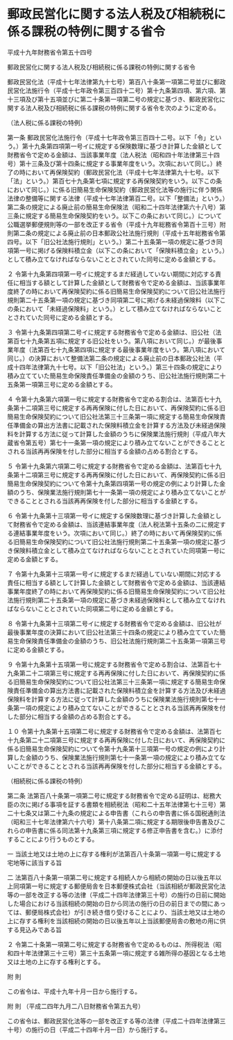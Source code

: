 # 郵政民営化に関する法人税及び相続税に係る課税の特例に関する省令

平成十九年財務省令第五十四号

郵政民営化に関する法人税及び相続税に係る課税の特例に関する省令

郵政民営化法（平成十七年法律第九十七号）第百八十条第一項第二号並びに郵政民営化法施行令（平成十七年政令第三百四十二号）第十九条第四項、第六項、第十三項及び第十五項並びに第二十条第一項第二号の規定に基づき、郵政民営化に関する法人税及び相続税に係る課税の特例に関する省令を次のように定める。

（法人税に係る課税の特例）

第一条 郵政民営化法施行令（平成十七年政令第三百四十二号。以下「令」という。）第十九条第四項第一号イに規定する保険数理に基づき計算した金額として財務省令で定める金額は、当該事業年度（法人税法（昭和四十年法律第三十四号）第十三条及び第十四条に規定する事業年度をいう。次項において同じ。）終了の時において再保険契約（郵政民営化法（平成十七年法律第九十七号。以下「法」という。）第百七十九条第七項に規定する再保険契約をいう。以下この条において同じ。）に係る旧簡易生命保険契約（郵政民営化法等の施行に伴う関係法律の整備等に関する法律（平成十七年法律第百二号。以下「整備法」という。）第二条の規定による廃止前の簡易生命保険法（昭和二十四年法律第六十八号）第三条に規定する簡易生命保険契約をいう。以下この条において同じ。）について公職選挙郵便規則等の一部を改正する省令（平成十九年総務省令第百十三号）附則第二条の規定による廃止前の日本郵政公社法施行規則（平成十五年総務省令第四号。以下「旧公社法施行規則」という。）第二十五条第一項の規定に基づき同項第一号に掲げる保険料積立金（以下この条において「保険料積立金」という。）として積み立てなければならないこととされていた同号に定める金額とする。

２ 令第十九条第四項第一号イに規定するまだ経過していない期間に対応する責任に相当する額として計算した金額として財務省令で定める金額は、当該事業年度終了の時において再保険契約に係る旧簡易生命保険契約について旧公社法施行規則第二十五条第一項の規定に基づき同項第二号に掲げる未経過保険料（以下この条において「未経過保険料」という。）として積み立てなければならないこととされていた同号に定める金額とする。

３ 令第十九条第四項第二号イに規定する財務省令で定める金額は、旧公社（法第百七十九条第五項に規定する旧公社をいう。第八項において同じ。）が最後事業年度（法第百七十九条第四項に規定する最後事業年度をいう。第八項において同じ。）の決算において整備法第二条の規定による廃止前の日本郵政公社法（平成十四年法律第九十七号。以下「旧公社法」という。）第三十四条の規定により積み立てていた簡易生命保険責任準備金の金額のうち、旧公社法施行規則第二十五条第一項第三号に定める金額とする。

４ 令第十九条第六項第一号に規定する財務省令で定める割合は、法第百七十九条第十二項第三号に規定する再再保険に付した日において、再保険契約に係る旧簡易生命保険契約について旧公社法第三十三条第一項に規定する簡易生命保険責任準備金の算出方法書に記載された保険料積立金を計算する方法及び未経過保険料を計算する方法に従って計算した金額のうちに保険業法施行規則（平成八年大蔵省令第五号）第七十一条第一項の規定により積み立てないことができることとされる当該再再保険を付した部分に相当する金額の占める割合とする。

５ 令第十九条第六項第二号に規定する財務省令で定める金額は、法第百七十九条第十二項第三号に規定する再再保険に付した日において、再保険契約に係る旧簡易生命保険契約について令第十九条第四項第一号の規定の例により計算した金額のうち、保険業法施行規則第七十一条第一項の規定により積み立てないことができることとされる当該再再保険を付した部分に相当する金額とする。

６ 令第十九条第十三項第一号イに規定する保険数理に基づき計算した金額として財務省令で定める金額は、当該連結事業年度（法人税法第十五条の二に規定する連結事業年度をいう。次項において同じ。）終了の時において再保険契約に係る旧簡易生命保険契約について旧公社法施行規則第二十五条第一項の規定に基づき保険料積立金として積み立てなければならないこととされていた同項第一号に定める金額とする。

７ 令第十九条第十三項第一号イに規定するまだ経過していない期間に対応する責任に相当する額として計算した金額として財務省令で定める金額は、当該連結事業年度終了の時において再保険契約に係る旧簡易生命保険契約について旧公社法施行規則第二十五条第一項の規定に基づき未経過保険料として積み立てなければならないこととされていた同項第二号に定める金額とする。

８ 令第十九条第十三項第二号イに規定する財務省令で定める金額は、旧公社が最後事業年度の決算において旧公社法第三十四条の規定により積み立てていた簡易生命保険責任準備金の金額のうち、旧公社法施行規則第二十五条第一項第三号に定める金額とする。

９ 令第十九条第十五項第一号に規定する財務省令で定める割合は、法第百七十九条第二十二項第三号に規定する再再保険に付した日において、再保険契約に係る旧簡易生命保険契約について旧公社法第三十三条第一項に規定する簡易生命保険責任準備金の算出方法書に記載された保険料積立金を計算する方法及び未経過保険料を計算する方法に従って計算した金額のうちに保険業法施行規則第七十一条第一項の規定により積み立てないことができることとされる当該再再保険を付した部分に相当する金額の占める割合とする。

１０ 令第十九条第十五項第二号に規定する財務省令で定める金額は、法第百七十九条第二十二項第三号に規定する再再保険に付した日において、再保険契約に係る旧簡易生命保険契約について令第十九条第十三項第一号の規定の例により計算した金額のうち、保険業法施行規則第七十一条第一項の規定により積み立てないことができることとされる当該再再保険を付した部分に相当する金額とする。

（相続税に係る課税の特例）

第二条 法第百八十条第一項第二号に規定する財務省令で定める証明は、総務大臣の次に掲げる事項を証する書類を相続税法（昭和二十五年法律第七十三号）第二十七条又は第二十九条の規定による申告書（これらの申告書に係る国税通則法（昭和三十七年法律第六十六号）第十八条第二項に規定する期限後申告書及びこれらの申告書に係る同法第十九条第三項に規定する修正申告書を含む。）に添付することにより行うものとする。

一 当該土地又は土地の上に存する権利が法第百八十条第一項第一号に規定する宅地等に該当する旨

二 法第百八十条第一項第二号に規定する相続人から相続の開始の日以後五年以上同項第一号に規定する郵便局舎を日本郵便株式会社（当該相続が郵政民営化法等の一部を改正する等の法律（平成二十四年法律第三十号）の施行の日前に開始した場合における当該相続の開始の日から同法の施行の日の前日までの間にあっては、郵便局株式会社）が引き続き借り受けることにより、当該土地又は土地の上に存する権利を当該相続の開始の日以後五年以上当該郵便局舎の敷地の用に供する見込みである旨

２ 令第二十条第一項第二号に規定する財務省令で定めるものは、所得税法（昭和四十年法律第三十三号）第三十五条第一項に規定する雑所得の基因となる土地又は土地の上に存する権利とする。

附 則

この省令は、平成十九年十月一日から施行する。

附 則 （平成二四年九月二八日財務省令第五九号）

この省令は、郵政民営化法等の一部を改正する等の法律（平成二十四年法律第三十号）の施行の日（平成二十四年十月一日）から施行する。
